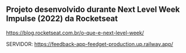 ## Projeto desenvolvido durante Next Level Week Impulse (2022) da Rocketseat

<a>https://blog.rocketseat.com.br/o-que-e-next-level-week/</a>


SERVIDOR: https://feedback-app-feedget-production.up.railway.app/
